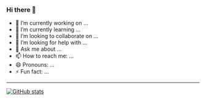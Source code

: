 ### Hi there 👋

- 🔭 I’m currently working on ...
- 🌱 I’m currently learning ...
- 👯 I’m looking to collaborate on ...
- 🤔 I’m looking for help with ...
- 💬 Ask me about ...
- 📫 How to reach me: ...
- 😄 Pronouns: ...
- ⚡ Fun fact: ...

---

[![GitHub stats](https://github-readme-stats.vercel.app/api?username=GosuMonkeyManiak&show_icons=true)](https://github.com/anuraghazra/github-readme-stats)
